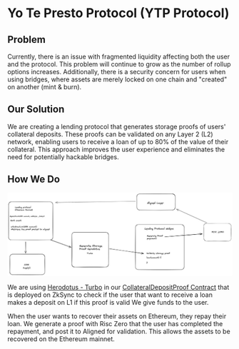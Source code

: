 # Yo Te Presto Protocol (YTP Protocol)

## Problem

Currently, there is an issue with fragmented liquidity affecting both the user and the protocol. This problem will continue to grow as the number of rollup options increases. Additionally, there is a security concern for users when using bridges, where assets are merely locked on one chain and "created" on another (mint & burn).

## Our Solution

We are creating a lending protocol that generates storage proofs of users' collateral deposits. These proofs can be validated on any Layer 2 (L2) network, enabling users to receive a loan of up to 80% of the value of their collateral.
This approach improves the user experience and eliminates the need for potentially hackable bridges.

## How We Do

![YTPP](./ytp-diagram.jpeg)

We are using [Herodotus - Turbo](https://docs.herodotus.dev/herodotus-docs/developers/turbo) in our [CollateralDepositProof Contract](./ytp_foundry/src/CollateralDepositProof.sol) that is deployed on ZkSync to check if the user that want to receive a loan makes a deposit on L1
if this proof is valid We give funds to the user.

When the user wants to recover their assets on Ethereum, they repay their loan. We generate a proof with Risc Zero that the user has completed the repayment, and post it to Aligned for validation. This allows the assets to be recovered on the Ethereum mainnet.
